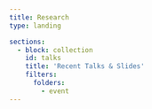 ```yaml
---
title: Research
type: landing

sections:
  - block: collection
    id: talks
    title: 'Recent Talks & Slides'
    filters:
      folders:
        - event
---
```

